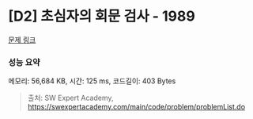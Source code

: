 # [D2] 초심자의 회문 검사 - 1989 

[문제 링크](https://swexpertacademy.com/main/code/problem/problemDetail.do?contestProbId=AV5PyTLqAf4DFAUq) 

### 성능 요약

메모리: 56,684 KB, 시간: 125 ms, 코드길이: 403 Bytes



> 출처: SW Expert Academy, https://swexpertacademy.com/main/code/problem/problemList.do